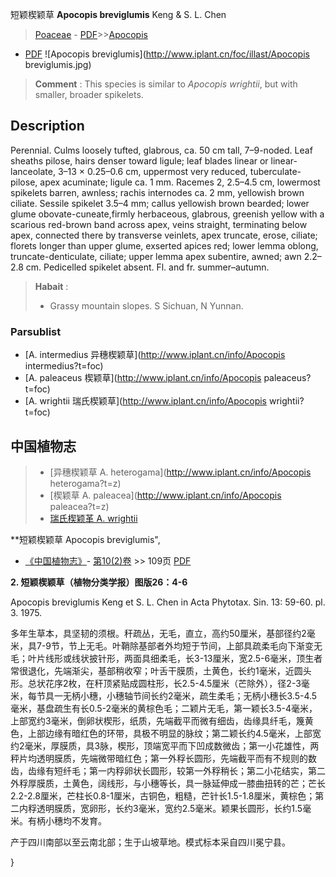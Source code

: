 短颖楔颖草 **Apocopis breviglumis** Keng & S. L. Chen

> [Poaceae](http://www.iplant.cn/info/Poaceae?t=foc) - [PDF](http://www.iplant.cn/foc/pdf/Poaceae.pdf)>>[Apocopis](http://www.iplant.cn/info/Apocopis?t=foc)
 - [PDF](http://www.iplant.cn/foc/pdf/Apocopis.pdf)
![Apocopis breviglumis](http://www.iplant.cn/foc/illast/Apocopis breviglumis.jpg)

> **Comment** : 
> This species is similar to *Apocopis wrightii*, but with smaller, broader spikelets.

## Description

Perennial. Culms loosely tufted, glabrous, ca. 50 cm tall, 7–9-noded. Leaf sheaths pilose, hairs denser toward ligule; leaf blades linear or linear-lanceolate, 3–13 × 0.25–0.6 cm, uppermost very reduced, tuberculate-pilose, apex acuminate; ligule ca. 1 mm. Racemes 2, 2.5–4.5 cm, lowermost spikelets barren, awnless; rachis internodes ca. 2 mm, yellowish brown ciliate. Sessile spikelet 3.5–4 mm; callus yellowish brown bearded; lower glume obovate-cuneate,firmly herbaceous, glabrous, greenish yellow with a scarious red-brown band across apex, veins straight, terminating below apex, connected there by transverse veinlets, apex truncate, erose, ciliate; florets longer than upper glume, exserted apices red; lower lemma oblong, truncate-denticulate, ciliate; upper lemma apex subentire, awned; awn 2.2–2.8 cm. Pedicelled spikelet absent. Fl. and fr. summer–autumn.

> **Habait** : 
>* Grassy mountain slopes. S Sichuan, N Yunnan.

### Parsublist

* [A.  intermedius  异穗楔颖草](http://www.iplant.cn/info/Apocopis intermedius?t=foc)
* [A.  paleaceus  楔颖草](http://www.iplant.cn/info/Apocopis paleaceus?t=foc)
* [A.  wrightii  瑞氏楔颖草](http://www.iplant.cn/info/Apocopis wrightii?t=foc)

## 中国植物志

> * [异穗楔颖草  A.  heterogama](http://www.iplant.cn/info/Apocopis heterogama?t=z)
> * [楔颖草  A.  paleacea](http://www.iplant.cn/info/Apocopis paleacea?t=z)
> * [瑞氏楔颖革  A.  wrightii](Apocopis-wrightii-瑞氏楔颖草.md)

**短颖楔颖草 Apocopis breviglumis",

* [《中国植物志》](http://www.iplant.cn/frps)- [第10(2)卷](http://www.iplant.cn/frps/vol/10(2)) >> 109页 [PDF](http://www.iplant.cn/frps/pdf/10(2)/109a.pdf)

**2. 短颖楔颖草（植物分类学报）图版26：4-6**

Apocopis breviglumis Keng et S. L. Chen in Acta Phytotax. Sin. 13: 59-60. pl. 3. 1975.

多年生草本，具坚韧的须根。秆疏丛，无毛，直立，高约50厘米，基部径约2毫米，具7-9节，节上无毛。叶鞘除基部者外均短于节间，上部具疏柔毛向下渐变无毛；叶片线形或线状披针形，两面具细柔毛，长3-13厘米，宽2.5-6毫米，顶生者常很退化，先端渐尖，基部稍收窄；叶舌干膜质，土黄色，长约1毫米，近圆头形。总状花序2枚，在秆顶紧贴成圆柱形，长2.5-4.5厘米（芒除外），径2-3毫米，每节具一无柄小穗，小穗轴节间长约2毫米，疏生柔毛；无柄小穗长3.5-4.5毫米，基盘疏生有长0.5-2毫米的黄棕色毛；二颖片无毛，第一颖长3.5-4毫米，上部宽约3毫米，倒卵状楔形，纸质，先端截平而微有细齿，齿缘具纤毛，篾黄色，上部边缘有暗红色的环带，具极不明显的脉纹；第二颖长约4.5毫米，上部宽约2毫米，厚膜质，具3脉，楔形，顶端宽平而下凹成数微齿；第一小花雄性，两秤片均透明膜质，先端微带暗红色；第一外稃长圆形，先端截平而有不规则的数齿，齿缘有短纤毛；第一内稃卵状长圆形，较第一外稃稍长；第二小花结实，第二外稃厚膜质，土黄色，阔线形，与小穗等长，具一脉延伸成一膝曲扭转的芒；芒长2.2-2.8厘米，芒柱长0.8-1厘米，古铜色，粗糙，芒针长1.5-1.8厘米，黄棕色；第二内稃透明膜质，宽卵形，长约3毫米，宽约2.5毫米。颖果长圆形，长约1.5毫米。有柄小穗均不发育。

产于四川南部以至云南北部；生于山坡草地。模式标本采自四川冕宁县。

}